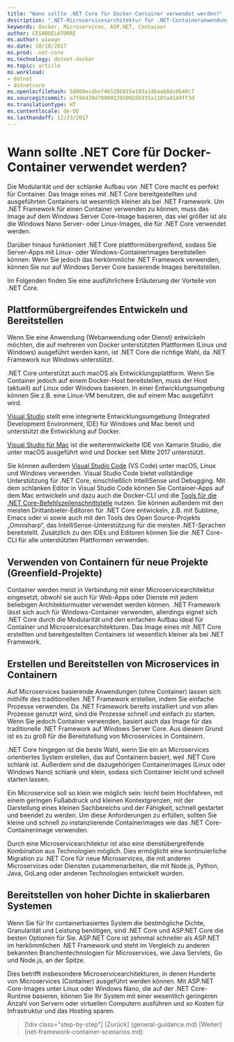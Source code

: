 ```yaml
---
title: "Wann sollte .NET Core für Docker-Container verwendet werden?"
description: ".NET-Microservicesarchitektur für .NET-Containeranwendungen | Wann sollte .NET Core für Docker-Container verwendet werden?"
keywords: Docker, Microservices, ASP.NET, Container
author: CESARDELATORRE
ms.author: wiwagn
ms.date: 10/18/2017
ms.prod: .net-core
ms.technology: dotnet-docker
ms.topic: article
ms.workload:
- dotnet
- dotnetcore
ms.openlocfilehash: 5d809ecdbef465206015a103a14baab8dc0b49c7
ms.sourcegitcommit: e7f04439d78909229506b56935a1105a4149ff3d
ms.translationtype: HT
ms.contentlocale: de-DE
ms.lasthandoff: 12/23/2017
---
```

# <a name="when-to-choose-net-core-for-docker-containers"></a>Wann sollte .NET Core für Docker-Container verwendet werden?

Die Modularität und der schlanke Aufbau von .NET Core macht es perfekt für Container. Das Image eines mit .NET Core bereitgestellten und ausgeführten Containers ist wesentlich kleiner als bei .NET Framework. Um .NET Framework für einen Container verwenden zu können, muss das Image auf dem Windows Server Core-Image basieren, das viel größer ist als die Windows Nano Server- oder Linux-Images, die für .NET Core verwendet werden.

Darüber hinaus funktioniert .NET Core plattformübergreifend, sodass Sie Server-Apps mit Linux- oder Windows-Containerimages bereitstellen können. Wenn Sie jedoch das herkömmliche .NET Framework verwenden, können Sie nur auf Windows Server Core basierende Images bereitstellen.

Im Folgenden finden Sie eine ausführlichere Erläuterung der Vorteile von .NET Core.

## <a name="developing-and-deploying-cross-platform"></a>Plattformübergreifendes Entwickeln und Bereitstellen

Wenn Sie eine Anwendung (Webanwendung oder Dienst) entwickeln möchten, die auf mehreren von Docker unterstützten Plattformen (Linux und Windows) ausgeführt werden kann, ist .NET Core die richtige Wahl, da .NET Framework nur Windows unterstützt.

.NET Core unterstützt auch macOS als Entwicklungsplattform. Wenn Sie Container jedoch auf einem Docker-Host bereitstellen, muss der Host (aktuell) auf Linux oder Windows basieren. In einer Entwicklungsumgebung können Sie z.B. eine Linux-VM benutzen, die auf einem Mac ausgeführt wird.

[Visual Studio](https://www.visualstudio.com/) stellt eine integrierte Entwicklungsumgebung (Integrated Development Environment, IDE) für Windows und Mac bereit und unterstützt die Entwicklung auf Docker. 

[Visual Studio für Mac](https://www.visualstudio.com/vs/visual-studio-mac/) ist die weiterentwickelte IDE von Xamarin Studio, die unter macOS ausgeführt wird und Docker seit Mitte 2017 unterstützt.

Sie können außerdem [Visual Studio Code](https://code.visualstudio.com/) (VS Code) unter macOS, Linux und Windows verwenden. Visual Studio Code bietet vollständige Unterstützung für .NET Core, einschließlich IntelliSense und Debugging. Mit dem schlanken Editor in Visual Studio Code können Sie Container-Apps auf dem Mac entwickeln und dazu auch die Docker-CLI und die [Tools für die .NET Core-Befehlszeilenschnittstelle](https://docs.microsoft.com/dotnet/core/tools/?tabs=netcore2x) nutzen. Sie können außerdem mit den meisten Drittanbieter-Editoren für .NET Core entwickeln, z.B. mit Sublime, Emacs oder vi sowie auch mit den Tools des Open Source-Projekts „Omnisharp“, das IntelliSense-Unterstützung für die meisten .NET-Sprachen bereitstellt. Zusätzlich zu den IDEs und Editoren können Sie die .NET Core-CLI für alle unterstützten Plattformen verwenden.

## <a name="using-containers-for-new-green-field-projects"></a>Verwenden von Containern für neue Projekte (Greenfield-Projekte)

Container werden meist in Verbindung mit einer Microservicearchitektur eingesetzt, obwohl sie auch für Web-Apps oder Dienste mit jedem beliebigen Architekturmuster verwendet werden können. .NET Framework lässt sich auch für Windows-Container verwenden, allerdings eignet sich .NET Core durch die Modularität und den einfachen Aufbau ideal für Container und Microservicesarchitekturen. Das Image eines mit .NET Core erstellten und bereitgestellten Containers ist wesentlich kleiner als bei .NET Framework.

## <a name="creating-and-deploying-microservices-on-containers"></a>Erstellen und Bereitstellen von Microservices in Containern

Auf Microservices basierende Anwendungen (ohne Container) lassen sich mithilfe des traditionellen .NET Framework erstellen, indem Sie einfache Prozesse verwenden. Da .NET Framework bereits installiert und von allen Prozesse genutzt wird, sind die Prozesse schnell und einfach zu starten. Wenn Sie jedoch Container verwenden, basiert auch das Image für das traditionelle .NET Framework auf Windows Server Core. Aus diesem Grund ist es zu groß für die Bereitstellung von Microservices in Containern.

.NET Core hingegen ist die beste Wahl, wenn Sie ein an Microservices orientiertes System erstellen, das auf Containern basiert, weil .NET Core schlank ist. Außerdem sind die dazugehörigen Containerimages (Linux oder Windows Nano) schlank und klein, sodass sich Container leicht und schnell starten lassen.

Ein Microservice soll so klein wie möglich sein: leicht beim Hochfahren, mit einem geringen Fußabdruck und kleinen Kontextgrenzen, mit der Darstellung eines kleinen Sachbereichs und der Fähigkeit, schnell gestartet und beendet zu werden. Um diese Anforderungen zu erfüllen, sollten Sie kleine und schnell zu instanziierende Containerimages wie das .NET Core-Containerimage verwenden.

Durch eine Microservicearchitektur ist also eine dienstübergreifende Kombination aus Technologien möglich. Dies ermöglicht eine kontinuierliche Migration zu .NET Core für neue Microservices, die mit anderen Microservices oder Diensten zusammenarbeiten, die mit Node.js, Python, Java, GoLang oder anderen Technologien entwickelt wurden.

## <a name="deploying-high-density-in-scalable-systems"></a>Bereitstellen von hoher Dichte in skalierbaren Systemen

Wenn Sie für Ihr containerbasiertes System die bestmögliche Dichte, Granularität und Leistung benötigen, sind .NET Core und ASP.NET Core die besten Optionen für Sie. ASP.NET Core ist zehnmal schneller als ASP.NET im herkömmlichen .NET Framework und steht im Vergleich zu anderen bekannten Branchentechnologien für Microservices, wie Java Servlets, Go und Node.js, an der Spitze.

Dies betrifft insbesondere Microservicearchitekturen, in denen Hunderte von Microservices (Container) ausgeführt werden können. Mit ASP.NET Core-Images unter Linux oder Windows Nano, die auf der .NET Core-Runtime basieren, können Sie Ihr System mit einer wesentlich geringeren Anzahl von Servern oder virtuellen Computern ausführen und so Kosten für Infrastruktur und das Hosting sparen.


>[!div class="step-by-step"]
[Zurück] (general-guidance.md) [Weiter] (net-framework-container-scenarios.md)
